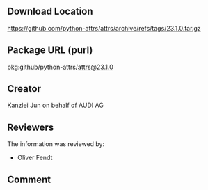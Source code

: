 ## Download Location

https://github.com/python-attrs/attrs/archive/refs/tags/23.1.0.tar.gz

## Package URL (purl)

pkg:github/python-attrs/attrs@23.1.0

## Creator

Kanzlei Jun on behalf of AUDI AG

## Reviewers

The information was reviewed by:

* Oliver Fendt


## Comment
